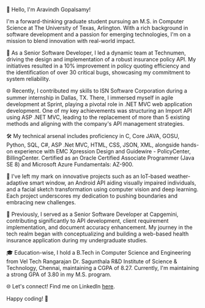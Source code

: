 👋 Hello, I'm Aravindh Gopalsamy!

I'm a forward-thinking graduate student pursuing an M.S. in Computer Science at The University of Texas, Arlington. With a rich background in software development and a passion for emerging technologies, I'm on a mission to blend innovation with real-world impact.

🚀 As a Senior Software Developer, I led a dynamic team at Technumen, driving the design and implementation of a robust insurance policy API. My initiatives resulted in a 10% improvement in policy quoting efficiency and the identification of over 30 critical bugs, showcasing my commitment to system reliability.

🌐 Recently, I contributed my skills to ISN Software Corporation during a summer internship in Dallas, TX. There, I immersed myself in agile development at Sprint, playing a pivotal role in .NET MVC web application development. One of my key achievements was structuring an Import API using ASP .NET MVC, leading to the replacement of more than 5 existing methods and aligning with the company's API management strategies.

🛠️ My technical arsenal includes proficiency in C, Core JAVA, GOSU, Python, SQL, C#, ASP .Net MVC, HTML, CSS, JSON, XML, alongside hands-on experience with EMC Xpression Design and Guidewire - PolicyCenter, BillingCenter. Certified as an Oracle Certified Associate Programmer (Java SE 8) and Microsoft Azure Fundamentals: AZ-900.

🌟 I've left my mark on innovative projects such as an IoT-based weather-adaptive smart window, an Android API aiding visually impaired individuals, and a facial sketch transformation using computer vision and deep learning. Each project underscores my dedication to pushing boundaries and embracing new challenges.

💼 Previously, I served as a Senior Software Developer at Capgemini, contributing significantly to API development, client requirement implementation, and document accuracy enhancement. My journey in the tech realm began with conceptualizing and building a web-based health insurance application during my undergraduate studies.

🎓 Education-wise, I hold a B.Tech in Computer Science and Engineering from Vel Tech Rangarajan Dr. Sagunthala R&D Institute of Science & Technology, Chennai, maintaining a CGPA of 8.27. Currently, I'm maintaining a strong GPA of 3.80 in my M.S. program.

🌐 Let's connect! Find me on LinkedIn [here](https://www.linkedin.com/in/aravindh-gopalsamy-28938b169).

Happy coding! 🚀
